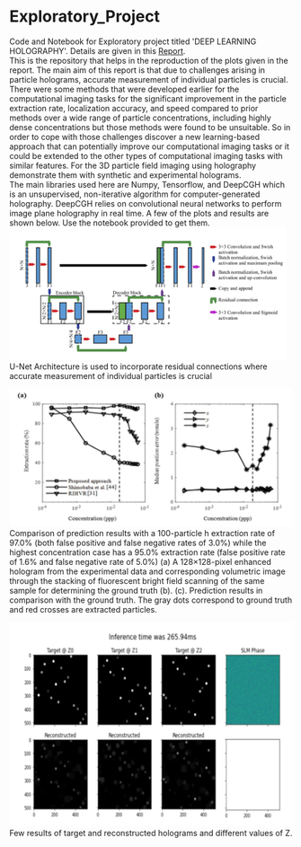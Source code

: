 # Exploratory_Project
Code and Notebook for Exploratory project titled 'DEEP LEARNING HOLOGRAPHY'. Details are given in this [Report](https://drive.google.com/file/d/1DP8gqTp4nIWsrC5RUJ4u1DtLd4eL6h0K/view?usp=drive_link).<br> This is the repository that helps in the reproduction of the plots given in the report. The main aim of this report is that due to challenges arising in particle holograms, accurate measurement of individual particles is crucial. There were some methods that were developed earlier for the computational imaging tasks for the significant improvement in the particle extraction rate, localization accuracy, and speed compared to prior methods over a wide range of particle concentrations, including highly dense concentrations but those methods were found to be unsuitable. So in order to cope with those challenges discover a new learning-based approach that can potentially improve our computational imaging tasks or it could be extended to the other types of computational imaging tasks with similar features. For the 3D particle field imaging using holography demonstrate them with synthetic and experimental holograms.<br>The main libraries used here are Numpy, Tensorflow, and DeepCGH which is an unsupervised, non-iterative algorithm for computer-generated holography. DeepCGH relies on convolutional neural networks to perform image plane holography in real time. A few of the plots and results are shown below. Use the notebook provided to get them.
![Unet Architecture](images/unet.PNG)
<br>U-Net Architecture is used to incorporate residual connections where accurate measurement of individual particles is crucial

![Plots](images/plots.PNG)
<br>Comparison of prediction results with a 100-particle h extraction rate of 97.0% (both false positive and false negative rates of 3.0%) while the highest concentration case has a 95.0% extraction rate (false positive rate of 1.6% and false negative rate of 5.0%)
(a) A 128×128-pixel enhanced hologram from the experimental data and corresponding volumetric image through the stacking of fluorescent bright field scanning of the same sample for determining the ground truth (b). (c). Prediction results in comparison with the ground truth. The gray dots correspond to ground truth and red crosses are extracted particles.

![Inference](images/inference.PNG)
<br>Few results of target and reconstructed holograms and different values of Z.



